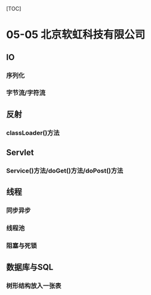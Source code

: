 [TOC]
# 05-05 北京软虹科技有限公司
## IO
### 序列化
### 字节流/字符流
## 反射
### classLoader()方法
## Servlet
### Service()方法/doGet()方法/doPost()方法
## 线程
### 同步异步
### 线程池
### 阻塞与死锁
## 数据库与SQL
### 树形结构放入一张表
